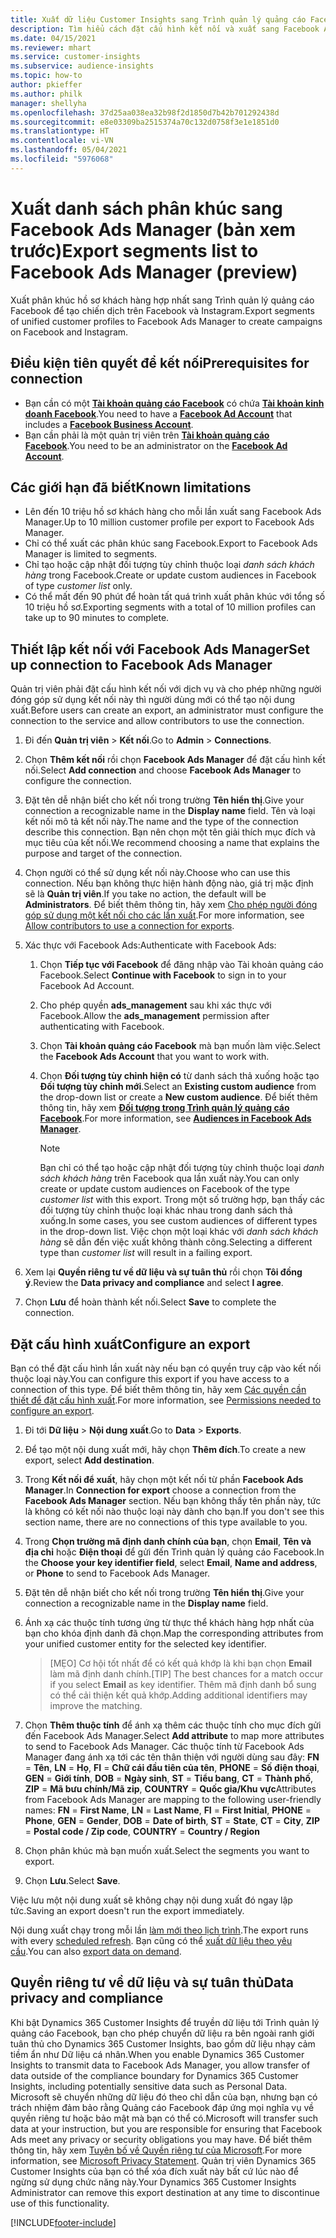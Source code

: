 ```yaml
---
title: Xuất dữ liệu Customer Insights sang Trình quản lý quảng cáo Facebook
description: Tìm hiểu cách đặt cấu hình kết nối và xuất sang Facebook Ads Manager.
ms.date: 04/15/2021
ms.reviewer: mhart
ms.service: customer-insights
ms.subservice: audience-insights
ms.topic: how-to
author: pkieffer
ms.author: philk
manager: shellyha
ms.openlocfilehash: 37d25aa038ea32b98f2d1850d7b42b701292438d
ms.sourcegitcommit: e8e03309ba2515374a70c132d0758f3e1e1851d0
ms.translationtype: HT
ms.contentlocale: vi-VN
ms.lasthandoff: 05/04/2021
ms.locfileid: "5976068"
---
```

# <a name="export-segments-list-to-facebook-ads-manager-preview"></a><span data-ttu-id="035fa-103">Xuất danh sách phân khúc sang Facebook Ads Manager (bản xem trước)</span><span class="sxs-lookup"><span data-stu-id="035fa-103">Export segments list to Facebook Ads Manager (preview)</span></span>

<span data-ttu-id="035fa-104">Xuất phân khúc hồ sơ khách hàng hợp nhất sang Trình quản lý quảng cáo Facebook để tạo chiến dịch trên Facebook và Instagram.</span><span class="sxs-lookup"><span data-stu-id="035fa-104">Export segments of unified customer profiles to Facebook Ads Manager to create campaigns on Facebook and Instagram.</span></span>

## <a name="prerequisites-for-connection"></a><span data-ttu-id="035fa-105">Điều kiện tiên quyết để kết nối</span><span class="sxs-lookup"><span data-stu-id="035fa-105">Prerequisites for connection</span></span>

- <span data-ttu-id="035fa-106">Bạn cần có một [**Tài khoản quảng cáo Facebook**](https://www.facebook.com/business/learn/lessons/step-by-step-ads-manager-account) có chứa [**Tài khoản kinh doanh Facebook**](https://business.facebook.com/).</span><span class="sxs-lookup"><span data-stu-id="035fa-106">You need to have a [**Facebook Ad Account**](https://www.facebook.com/business/learn/lessons/step-by-step-ads-manager-account) that includes a [**Facebook Business Account**](https://business.facebook.com/).</span></span>
- <span data-ttu-id="035fa-107">Bạn cần phải là một quản trị viên trên [**Tài khoản quảng cáo Facebook**](https://www.facebook.com/business/learn/lessons/step-by-step-ads-manager-account).</span><span class="sxs-lookup"><span data-stu-id="035fa-107">You need to be an administrator on the [**Facebook Ad Account**](https://www.facebook.com/business/learn/lessons/step-by-step-ads-manager-account).</span></span>

## <a name="known-limitations"></a><span data-ttu-id="035fa-108">Các giới hạn đã biết</span><span class="sxs-lookup"><span data-stu-id="035fa-108">Known limitations</span></span>

- <span data-ttu-id="035fa-109">Lên đến 10 triệu hồ sơ khách hàng cho mỗi lần xuất sang Facebook Ads Manager.</span><span class="sxs-lookup"><span data-stu-id="035fa-109">Up to 10 million customer profile per export to Facebook Ads Manager.</span></span>
- <span data-ttu-id="035fa-110">Chỉ có thể xuất các phân khúc sang Facebook.</span><span class="sxs-lookup"><span data-stu-id="035fa-110">Export to Facebook Ads Manager is limited to segments.</span></span>
- <span data-ttu-id="035fa-111">Chỉ tạo hoặc cập nhật đối tượng tùy chỉnh thuộc loại *danh sách khách hàng* trong Facebook.</span><span class="sxs-lookup"><span data-stu-id="035fa-111">Create or update custom audiences in Facebook of type *customer list* only.</span></span>
- <span data-ttu-id="035fa-112">Có thể mất đến 90 phút để hoàn tất quá trình xuất phân khúc với tổng số 10 triệu hồ sơ.</span><span class="sxs-lookup"><span data-stu-id="035fa-112">Exporting segments with a total of 10 million profiles can take up to 90 minutes to complete.</span></span>

## <a name="set-up-connection-to-facebook-ads-manager"></a><span data-ttu-id="035fa-113">Thiết lập kết nối với Facebook Ads Manager</span><span class="sxs-lookup"><span data-stu-id="035fa-113">Set up connection to Facebook Ads Manager</span></span>

<span data-ttu-id="035fa-114">Quản trị viên phải đặt cấu hình kết nối với dịch vụ và cho phép những người đóng góp sử dụng kết nối này thì người dùng mới có thể tạo nội dung xuất.</span><span class="sxs-lookup"><span data-stu-id="035fa-114">Before users can create an export, an administrator must configure the connection to the service and allow contributors to use the connection.</span></span>

1. <span data-ttu-id="035fa-115">Đi đến **Quản trị viên** > **Kết nối**.</span><span class="sxs-lookup"><span data-stu-id="035fa-115">Go to **Admin** > **Connections**.</span></span>

1. <span data-ttu-id="035fa-116">Chọn **Thêm kết nối** rồi chọn **Facebook Ads Manager** để đặt cấu hình kết nối.</span><span class="sxs-lookup"><span data-stu-id="035fa-116">Select **Add connection** and choose **Facebook Ads Manager** to configure the connection.</span></span>

1. <span data-ttu-id="035fa-117">Đặt tên dễ nhận biết cho kết nối trong trường **Tên hiển thị**.</span><span class="sxs-lookup"><span data-stu-id="035fa-117">Give your connection a recognizable name in the **Display name** field.</span></span> <span data-ttu-id="035fa-118">Tên và loại kết nối mô tả kết nối này.</span><span class="sxs-lookup"><span data-stu-id="035fa-118">The name and the type of the connection describe this connection.</span></span> <span data-ttu-id="035fa-119">Bạn nên chọn một tên giải thích mục đích và mục tiêu của kết nối.</span><span class="sxs-lookup"><span data-stu-id="035fa-119">We recommend choosing a name that explains the purpose and target of the connection.</span></span>

1. <span data-ttu-id="035fa-120">Chọn người có thể sử dụng kết nối này.</span><span class="sxs-lookup"><span data-stu-id="035fa-120">Choose who can use this connection.</span></span> <span data-ttu-id="035fa-121">Nếu bạn không thực hiện hành động nào, giá trị mặc định sẽ là **Quản trị viên**.</span><span class="sxs-lookup"><span data-stu-id="035fa-121">If you take no action, the default will be **Administrators**.</span></span> <span data-ttu-id="035fa-122">Để biết thêm thông tin, hãy xem [Cho phép người đóng góp sử dụng một kết nối cho các lần xuất](connections.md#allow-contributors-to-use-a-connection-for-exports).</span><span class="sxs-lookup"><span data-stu-id="035fa-122">For more information, see [Allow contributors to use a connection for exports](connections.md#allow-contributors-to-use-a-connection-for-exports).</span></span>

1. <span data-ttu-id="035fa-123">Xác thực với Facebook Ads:</span><span class="sxs-lookup"><span data-stu-id="035fa-123">Authenticate with Facebook Ads:</span></span> 

   1. <span data-ttu-id="035fa-124">Chọn **Tiếp tục với Facebook** để đăng nhập vào Tài khoản quảng cáo Facebook.</span><span class="sxs-lookup"><span data-stu-id="035fa-124">Select **Continue with Facebook** to sign in to your Facebook Ad Account.</span></span>

   1. <span data-ttu-id="035fa-125">Cho phép quyền **ads_management** sau khi xác thực với Facebook.</span><span class="sxs-lookup"><span data-stu-id="035fa-125">Allow the **ads_management** permission after authenticating with Facebook.</span></span>

   1. <span data-ttu-id="035fa-126">Chọn **Tài khoản quảng cáo Facebook** mà bạn muốn làm việc.</span><span class="sxs-lookup"><span data-stu-id="035fa-126">Select the **Facebook Ads Account** that you want to work with.</span></span>

   1. <span data-ttu-id="035fa-127">Chọn **Đối tượng tùy chỉnh hiện có** từ danh sách thả xuống hoặc tạo **Đối tượng tùy chỉnh mới**.</span><span class="sxs-lookup"><span data-stu-id="035fa-127">Select an **Existing custom audience** from the drop-down list or create a **New custom audience**.</span></span> <span data-ttu-id="035fa-128">Để biết thêm thông tin, hãy xem [**Đối tượng trong Trình quản lý quảng cáo Facebook**](https://www.facebook.com/business/help/744354708981227?id=2469097953376494).</span><span class="sxs-lookup"><span data-stu-id="035fa-128">For more information, see [**Audiences in Facebook Ads Manager**](https://www.facebook.com/business/help/744354708981227?id=2469097953376494).</span></span>
      > [!NOTE]
      > <span data-ttu-id="035fa-129">Bạn chỉ có thể tạo hoặc cập nhật đối tượng tùy chỉnh thuộc loại *danh sách khách hàng* trên Facebook qua lần xuất này.</span><span class="sxs-lookup"><span data-stu-id="035fa-129">You can only create or update custom audiences on Facebook of the type *customer list* with this export.</span></span> <span data-ttu-id="035fa-130">Trong một số trường hợp, bạn thấy các đối tượng tùy chỉnh thuộc loại khác nhau trong danh sách thả xuống.</span><span class="sxs-lookup"><span data-stu-id="035fa-130">In some cases, you see custom audiences of different types in the drop-down list.</span></span> <span data-ttu-id="035fa-131">Việc chọn một loại khác với *danh sách khách hàng* sẽ dẫn đến việc xuất không thành công.</span><span class="sxs-lookup"><span data-stu-id="035fa-131">Selecting a different type than *customer list* will result in a failing export.</span></span> 

1. <span data-ttu-id="035fa-132">Xem lại **Quyền riêng tư về dữ liệu và sự tuân thủ** rồi chọn **Tôi đồng ý**.</span><span class="sxs-lookup"><span data-stu-id="035fa-132">Review the **Data privacy and compliance** and select **I agree**.</span></span>

1. <span data-ttu-id="035fa-133">Chọn **Lưu** để hoàn thành kết nối.</span><span class="sxs-lookup"><span data-stu-id="035fa-133">Select **Save** to complete the connection.</span></span>

## <a name="configure-an-export"></a><span data-ttu-id="035fa-134">Đặt cấu hình xuất</span><span class="sxs-lookup"><span data-stu-id="035fa-134">Configure an export</span></span>

<span data-ttu-id="035fa-135">Bạn có thể đặt cấu hình lần xuất này nếu bạn có quyền truy cập vào kết nối thuộc loại này.</span><span class="sxs-lookup"><span data-stu-id="035fa-135">You can configure this export if you have access to a connection of this type.</span></span> <span data-ttu-id="035fa-136">Để biết thêm thông tin, hãy xem [Các quyền cần thiết để đặt cấu hình xuất](export-destinations.md#set-up-a-new-export).</span><span class="sxs-lookup"><span data-stu-id="035fa-136">For more information, see [Permissions needed to configure an export](export-destinations.md#set-up-a-new-export).</span></span>

1. <span data-ttu-id="035fa-137">Đi tới **Dữ liệu** > **Nội dung xuất**.</span><span class="sxs-lookup"><span data-stu-id="035fa-137">Go to **Data** > **Exports**.</span></span>

1. <span data-ttu-id="035fa-138">Để tạo một nội dung xuất mới, hãy chọn **Thêm đích**.</span><span class="sxs-lookup"><span data-stu-id="035fa-138">To create a new export, select **Add destination**.</span></span> 

1. <span data-ttu-id="035fa-139">Trong **Kết nối để xuất**, hãy chọn một kết nối từ phần **Facebook Ads Manager**.</span><span class="sxs-lookup"><span data-stu-id="035fa-139">In **Connection for export** choose a connection from the **Facebook Ads Manager** section.</span></span> <span data-ttu-id="035fa-140">Nếu bạn không thấy tên phần này, tức là không có kết nối nào thuộc loại này dành cho bạn.</span><span class="sxs-lookup"><span data-stu-id="035fa-140">If you don't see this section name, there are no connections of this type available to you.</span></span>

1. <span data-ttu-id="035fa-141">Trong **Chọn trường mã định danh chính của bạn**, chọn **Email**, **Tên và địa chỉ** hoặc **Điện thoại** để gửi đến Trình quản lý quảng cáo Facebook.</span><span class="sxs-lookup"><span data-stu-id="035fa-141">In the **Choose your key identifier field**, select **Email**, **Name and address**, or **Phone** to send to Facebook Ads Manager.</span></span> 

1. <span data-ttu-id="035fa-142">Đặt tên dễ nhận biết cho kết nối trong trường **Tên hiển thị**.</span><span class="sxs-lookup"><span data-stu-id="035fa-142">Give your connection a recognizable name in the **Display name** field.</span></span>

1. <span data-ttu-id="035fa-143">Ánh xạ các thuộc tính tương ứng từ thực thể khách hàng hợp nhất của bạn cho khóa định danh đã chọn.</span><span class="sxs-lookup"><span data-stu-id="035fa-143">Map the corresponding attributes from your unified customer entity for the selected key identifier.</span></span>
   > <span data-ttu-id="035fa-144">[MẸO] Cơ hội tốt nhất để có kết quả khớp là khi bạn chọn **Email** làm mã định danh chính.</span><span class="sxs-lookup"><span data-stu-id="035fa-144">[TIP] The best chances for a match occur if you select **Email** as key identifier.</span></span> <span data-ttu-id="035fa-145">Thêm mã định danh bổ sung có thể cải thiện kết quả khớp.</span><span class="sxs-lookup"><span data-stu-id="035fa-145">Adding additional identifiers may improve the matching.</span></span>

1. <span data-ttu-id="035fa-146">Chọn **Thêm thuộc tính** để ánh xạ thêm các thuộc tính cho mục đích gửi đến Facebook Ads Manager.</span><span class="sxs-lookup"><span data-stu-id="035fa-146">Select **Add attribute** to map more attributes to send to Facebook Ads Manager.</span></span> <span data-ttu-id="035fa-147">Các thuộc tính từ Facebook Ads Manager đang ánh xạ tới các tên thân thiện với người dùng sau đây: **FN** = **Tên**, **LN** = **Họ**, **FI** = **Chữ cái đầu tiên của tên**, **PHONE** = **Số điện thoại**, **GEN** = **Giới tính**, **DOB** = **Ngày sinh**, **ST** = **Tiểu bang**, **CT** = **Thành phố**, **ZIP** = **Mã bưu chính/Mã zip**, **COUNTRY** = **Quốc gia/Khu vực**</span><span class="sxs-lookup"><span data-stu-id="035fa-147">Attributes from Facebook Ads Manager are mapping to the following user-friendly names: **FN** = **First Name**, **LN** = **Last Name**, **FI** = **First Initial**, **PHONE** = **Phone**, **GEN** = **Gender**, **DOB** = **Date of birth**, **ST** = **State**, **CT** = **City**, **ZIP** = **Postal code / Zip code**, **COUNTRY** = **Country / Region**</span></span>

1. <span data-ttu-id="035fa-148">Chọn phân khúc mà bạn muốn xuất.</span><span class="sxs-lookup"><span data-stu-id="035fa-148">Select the segments you want to export.</span></span>

1. <span data-ttu-id="035fa-149">Chọn **Lưu**.</span><span class="sxs-lookup"><span data-stu-id="035fa-149">Select **Save**.</span></span>

<span data-ttu-id="035fa-150">Việc lưu một nội dung xuất sẽ không chạy nội dung xuất đó ngay lập tức.</span><span class="sxs-lookup"><span data-stu-id="035fa-150">Saving an export doesn't run the export immediately.</span></span>

<span data-ttu-id="035fa-151">Nội dung xuất chạy trong mỗi lần [làm mới theo lịch trình](system.md#schedule-tab).</span><span class="sxs-lookup"><span data-stu-id="035fa-151">The export runs with every [scheduled refresh](system.md#schedule-tab).</span></span> <span data-ttu-id="035fa-152">Bạn cũng có thể [xuất dữ liệu theo yêu cầu](export-destinations.md#run-exports-on-demand).</span><span class="sxs-lookup"><span data-stu-id="035fa-152">You can also [export data on demand](export-destinations.md#run-exports-on-demand).</span></span> 

## <a name="data-privacy-and-compliance"></a><span data-ttu-id="035fa-153">Quyền riêng tư về dữ liệu và sự tuân thủ</span><span class="sxs-lookup"><span data-stu-id="035fa-153">Data privacy and compliance</span></span>

<span data-ttu-id="035fa-154">Khi bật Dynamics 365 Customer Insights để truyền dữ liệu tới Trình quản lý quảng cáo Facebook, bạn cho phép chuyển dữ liệu ra bên ngoài ranh giới tuân thủ cho Dynamics 365 Customer Insights, bao gồm dữ liệu nhạy cảm tiềm ẩn như Dữ liệu cá nhân.</span><span class="sxs-lookup"><span data-stu-id="035fa-154">When you enable Dynamics 365 Customer Insights to transmit data to Facebook Ads Manager, you allow transfer of data outside of the compliance boundary for Dynamics 365 Customer Insights, including potentially sensitive data such as Personal Data.</span></span> <span data-ttu-id="035fa-155">Microsoft sẽ chuyển những dữ liệu đó theo chỉ dẫn của bạn, nhưng bạn có trách nhiệm đảm bảo rằng Quảng cáo Facebook đáp ứng mọi nghĩa vụ về quyền riêng tư hoặc bảo mật mà bạn có thể có.</span><span class="sxs-lookup"><span data-stu-id="035fa-155">Microsoft will transfer such data at your instruction, but you are responsible for ensuring that Facebook Ads meet any privacy or security obligations you may have.</span></span> <span data-ttu-id="035fa-156">Để biết thêm thông tin, hãy xem [Tuyên bố về Quyền riêng tư của Microsoft](https://go.microsoft.com/fwlink/?linkid=396732).</span><span class="sxs-lookup"><span data-stu-id="035fa-156">For more information, see [Microsoft Privacy Statement](https://go.microsoft.com/fwlink/?linkid=396732).</span></span>
<span data-ttu-id="035fa-157">Quản trị viên Dynamics 365 Customer Insights của bạn có thể xóa đích xuất này bất cứ lúc nào để ngừng sử dụng chức năng này.</span><span class="sxs-lookup"><span data-stu-id="035fa-157">Your Dynamics 365 Customer Insights Administrator can remove this export destination at any time to discontinue use of this functionality.</span></span>


[!INCLUDE[footer-include](../includes/footer-banner.md)]
